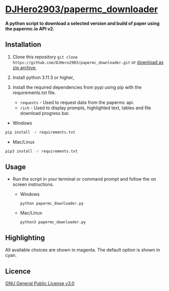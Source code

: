 # [DJHero2903/papermc_downloader](https://github.com/DJHero2903/papermc_downloader)

**A python script to download a selected version and build of paper using the papermc.io API v2.**

## Installation

1. Clone this repository `git clone https://github.com/DJHero2903/papermc_downloader.git` or [download as zip archive](https://github.com/DJHero2903/papermc_downloader/archive/refs/heads/main.zip),

2. Install python 3.11.3 or higher,

3. Install the required dependencies from pypi using pip with the requirements.txt file.
    - `requests` - Used to request data from the papermc api.
    - `rich` - Used to display prompts, highlighted text, tables and file download progress bar.

- Windows

```bash
pip install -r requirements.txt
```

- Mac/Linux

```bash
pip3 install -r requirements.txt
```

## Usage

- Run the script in your terminal or command prompt and follow the on screen instructions.

  - Windows

    ```
    python papermc_downloader.py
    ```

  - Mac/Linux

    ```
    python3 papermc_downloader.py
    ```

## Highlighting

All available choices are shown in magenta.
The default option is shown in cyan.

## Licence

[GNU General Public License v3.0](https://github.com/DJHero2903/papermc_downloader/blob/main/LICENSE)
